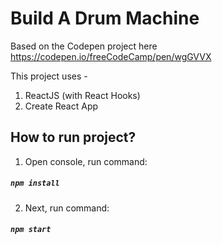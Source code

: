 # Build A Drum Machine

Based on the Codepen project here https://codepen.io/freeCodeCamp/pen/wgGVVX

This project uses -

1. ReactJS (with React Hooks)
2. Create React App

## How to run project?

1. Open console, run command:

##### `npm install`

2. Next, run command:

##### `npm start`
